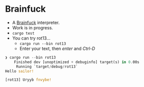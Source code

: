 # Brainfuck

- A [Brainfuck](https://en.wikipedia.org/wiki/Brainfuck) interpreter.
- Work is in progress.
- `cargo test`
- You can try rot13...
    - `cargo run --bin rot13`
    - Enter your text, then *enter* and *Ctrl-D*

```rust
❯ cargo run --bin rot13
    Finished dev [unoptimized + debuginfo] target(s) in 0.00s
     Running `target/debug/rot13`
Hello sailor!

[rot13] Uryyb fnvybe!
```

